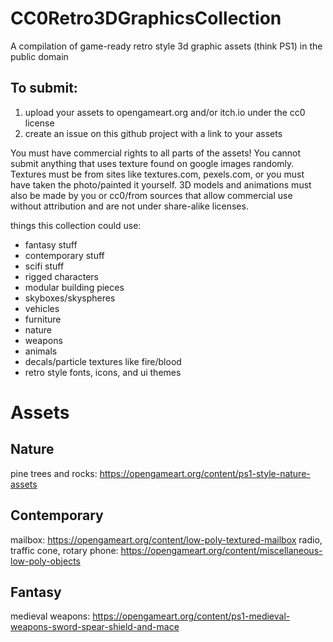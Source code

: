 # CC0Retro3DGraphicsCollection
A compilation of game-ready retro style 3d graphic assets (think PS1) in the public domain


## To submit:
1. upload your assets to opengameart.org and/or itch.io under the cc0 license
2. create an issue on this github project with a link to your assets

You must have commercial rights to all parts of the assets! You cannot submit anything that uses texture found on google images randomly. Textures must be from sites like textures.com, pexels.com, or you must have taken the photo/painted it yourself. 3D models and animations must also be made by you or cc0/from sources that allow commercial use without attribution and are not under share-alike licenses.

things this collection could use:
* fantasy stuff
* contemporary stuff
* scifi stuff
* rigged characters
* modular building pieces
* skyboxes/skyspheres
* vehicles
* furniture
* nature
* weapons
* animals
* decals/particle textures like fire/blood
* retro style fonts, icons, and ui themes

# Assets

## Nature
pine trees and rocks: https://opengameart.org/content/ps1-style-nature-assets

## Contemporary
mailbox: https://opengameart.org/content/low-poly-textured-mailbox
radio, traffic cone, rotary phone: https://opengameart.org/content/miscellaneous-low-poly-objects

## Fantasy
medieval weapons: https://opengameart.org/content/ps1-medieval-weapons-sword-spear-shield-and-mace


